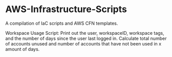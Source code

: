 # AWS-Infrastructure-Scripts
A compilation of IaC scripts and AWS CFN templates. 


Workspace Usage Script: Print out the user, workspaceID, workspace tags, and the number of days since the user last logged in. 
Calculate total number of accounts unused and number of accounts that have not been used in x amount of days. 
